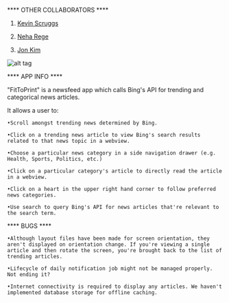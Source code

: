 **** OTHER COLLABORATORS ****

1.  <a href="https://github.com/krock5746">Kevin Scruggs</a>

2.  <a href="https://github.com/NehaRege">Neha Rege</a>

3.  <a href="https://github.com/jonkaman">Jon Kim</a>


![alt tag](https://cloud.githubusercontent.com/assets/4394910/17466917/0a6e2352-5ccd-11e6-8f9d-a19af9724396.gif)



**** APP INFO ****

"FitToPrint" is a newsfeed app which calls Bing's API for trending and categorical news articles.



It allows a user to:

	•Scroll amongst trending news determined by Bing.

	•Click on a trending news article to view Bing's search results related to that news topic in a webview.

	•Choose a particular news category in a side navigation drawer (e.g. Health, Sports, Politics, etc.)

	•Click on a particular category's article to directly read the article in a webview.

	•Click on a heart in the upper right hand corner to follow preferred news categories.

	•Use search to query Bing's API for news articles that're relevant to the search term.



**** BUGS ****

	•Although layout files have been made for screen orientation, they aren't displayed on orientation change. If you're viewing a single article and then rotate the screen, you're brought back to the list of trending articles.
	
	•Lifecycle of daily notification job might not be managed properly. Not ending it?

	•Internet connectivity is required to display any articles. We haven't implemented database storage for offline caching. 
	




